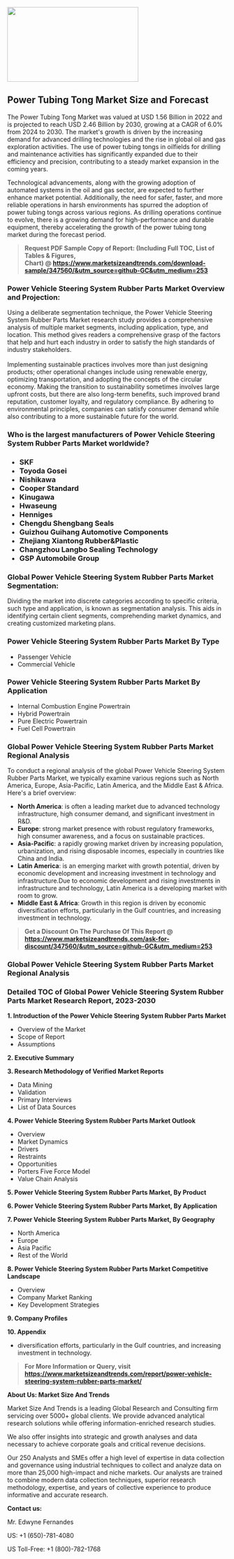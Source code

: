 <p><img class="alignnone size-medium wp-image-20088" src="https://ffe5etoiles.com/wp-content/uploads/2024/12/MST1-300x171.png" alt="" width="300" height="171" /></p><h2>Power Tubing Tong Market Size and Forecast</h2><p>The Power Tubing Tong Market was valued at USD 1.56 Billion in 2022 and is projected to reach USD 2.46 Billion by 2030, growing at a CAGR of 6.0% from 2024 to 2030. The market's growth is driven by the increasing demand for advanced drilling technologies and the rise in global oil and gas exploration activities. The use of power tubing tongs in oilfields for drilling and maintenance activities has significantly expanded due to their efficiency and precision, contributing to a steady market expansion in the coming years.</p><p>Technological advancements, along with the growing adoption of automated systems in the oil and gas sector, are expected to further enhance market potential. Additionally, the need for safer, faster, and more reliable operations in harsh environments has spurred the adoption of power tubing tongs across various regions. As drilling operations continue to evolve, there is a growing demand for high-performance and durable equipment, thereby accelerating the growth of the power tubing tong market during the forecast period.</p></p><blockquote id="" class=""><strong>Request PDF Sample Copy of Report: (Including Full TOC, List of Tables &amp; Figures, Chart)&nbsp;@&nbsp;<strong><a href="https://www.marketsizeandtrends.com/download-sample/347560/&utm_source=github-GC&utm_medium=253" target="_blank">https://www.marketsizeandtrends.com/download-sample/347560/&utm_source=github-GC&utm_medium=253</a></strong></strong></blockquote><h3 id="" class="">Power Vehicle Steering System Rubber Parts Market&nbsp;Overview and Projection:</h3><p id="" class="">Using a deliberate segmentation technique, the Power Vehicle Steering System Rubber Parts Market research study provides a comprehensive analysis of multiple market segments, including application, type, and location. This method gives readers a comprehensive grasp of the factors that help and hurt each industry in order to satisfy the high standards of industry stakeholders. <br /> <br />Implementing sustainable practices involves more than just designing products; other operational changes include using renewable energy, optimizing transportation, and adopting the concepts of the circular economy. Making the transition to sustainability sometimes involves large upfront costs, but there are also long-term benefits, such improved brand reputation, customer loyalty, and regulatory compliance. By adhering to environmental principles, companies can satisfy consumer demand while also contributing to a more sustainable future for the world.</p><h3 id="" class="">Who is the largest manufacturers of&nbsp;Power Vehicle Steering System Rubber Parts Market worldwide?</h3><h3 class=""><p><ul><li>SKF </li><li> Toyoda Gosei </li><li> Nishikawa </li><li> Cooper Standard </li><li> Kinugawa </li><li> Hwaseung </li><li> Henniges </li><li> Chengdu Shengbang Seals </li><li> Guizhou Guihang Automotive Components </li><li> Zhejiang Xiantong Rubber&Plastic </li><li> Changzhou Langbo Sealing Technology </li><li> GSP Automobile Group</li></ul></p></h3><h3 id="" class="">Global&nbsp;Power Vehicle Steering System Rubber Parts Market Segmentation:</h3><p id="" class="">Dividing the market into discrete categories according to specific criteria, such type and application, is known as segmentation analysis. This aids in identifying certain client segments, comprehending market dynamics, and creating customized marketing plans.</p><h3 id="" class="">Power Vehicle Steering System Rubber Parts Market&nbsp;By Type</h3><p><p><ul><li>Passenger Vehicle</li><li> Commercial Vehicle</p></li></ul></p></p><h3 id="" class="">Power Vehicle Steering System Rubber Parts Market&nbsp;By Application</h3><p class=""><p><ul><li>Internal Combustion Engine Powertrain</li><li> Hybrid Powertrain</li><li> Pure Electric Powertrain</li><li> Fuel Cell Powertrain</li></ul></p></p><h3 id="" class="">Global Power Vehicle Steering System Rubber Parts Market Regional Analysis</h3><p id="" class="">To conduct a regional analysis of the global Power Vehicle Steering System Rubber Parts Market, we typically examine various regions such as North America, Europe, Asia-Pacific, Latin America, and the Middle East &amp; Africa. Here's a brief overview:</p><ul><li><strong>North America</strong>: is often a leading market due to advanced technology infrastructure, high consumer demand, and significant investment in R&amp;D.</li><li><strong>Europe</strong>: strong market presence with robust regulatory frameworks, high consumer awareness, and a focus on sustainable practices.</li><li><strong>Asia-Pacific</strong>: a rapidly growing market driven by increasing population, urbanization, and rising disposable incomes, especially in countries like China and India.</li><li><strong>Latin America</strong>: is an emerging market with growth potential, driven by economic development and increasing investment in technology and infrastructure.Due to economic development and rising investments in infrastructure and technology, Latin America is a developing market with room to grow.</li><li><strong>Middle East &amp; Africa</strong>: Growth in this region is driven by economic diversification efforts, particularly in the Gulf countries, and increasing investment in technology.</li></ul><blockquote id="" class=""><strong>Get a Discount On The Purchase Of This Report @ <strong><a href="https://www.marketsizeandtrends.com/ask-for-discount/347560/&utm_source=github-GC&utm_medium=253" target="_blank">https://www.marketsizeandtrends.com/ask-for-discount/347560/&utm_source=github-GC&utm_medium=253</a></strong></strong></blockquote><h3 id="" class="">Global Power Vehicle Steering System Rubber Parts Market Regional Analysis</h3><h3 id="" class="">Detailed TOC of Global Power Vehicle Steering System Rubber Parts Market Research Report, 2023-2030</h3><p id="" class=""><strong>1. Introduction of the Power Vehicle Steering System Rubber Parts Market</strong></p><ul><li>Overview of the Market</li><li>Scope of Report</li><li>Assumptions</li></ul><p id="" class=""><strong>2. Executive Summary</strong></p><p id="" class=""><strong>3. Research Methodology of Verified Market Reports</strong></p><ul><li>Data Mining</li><li>Validation</li><li>Primary Interviews</li><li>List of Data Sources</li></ul><p id="" class=""><strong>4. Power Vehicle Steering System Rubber Parts Market Outlook</strong></p><ul><li>Overview</li><li>Market Dynamics</li><li>Drivers</li><li>Restraints</li><li>Opportunities</li><li>Porters Five Force Model</li><li>Value Chain Analysis</li></ul><p id="" class=""><strong>5. Power Vehicle Steering System Rubber Parts Market, By Product</strong></p><p id="" class=""><strong>6. Power Vehicle Steering System Rubber Parts Market, By Application</strong></p><p id="" class=""><strong>7. Power Vehicle Steering System Rubber Parts Market, By Geography</strong></p><ul><li>North America</li><li>Europe</li><li>Asia Pacific</li><li>Rest of the World</li></ul><p id="" class=""><strong>8. Power Vehicle Steering System Rubber Parts Market Competitive Landscape</strong></p><ul><li>Overview</li><li>Company Market Ranking</li><li>Key Development Strategies</li></ul><p id="" class=""><strong>9. Company Profiles</strong></p><p id="" class=""><strong>10. Appendix</strong></p><ul><li>diversification efforts, particularly in the Gulf countries, and increasing investment in technology.</li></ul><blockquote id="" class=""><strong>For More Information or Query, visit <strong><strong><a href="https://www.marketsizeandtrends.com/report/power-vehicle-steering-system-rubber-parts-market/" target="_blank">https://www.marketsizeandtrends.com/report/power-vehicle-steering-system-rubber-parts-market/</a></strong></strong></strong></blockquote><p id="" class=""><strong>About Us: Market Size And Trends</strong></p><p id="" class="">Market Size And Trends is a leading Global Research and Consulting firm servicing over 5000+ global clients. We provide advanced analytical research solutions while offering information-enriched research studies.</p><p id="" class="">We also offer insights into strategic and growth analyses and data necessary to achieve corporate goals and critical revenue decisions.</p><p id="" class="">Our 250 Analysts and SMEs offer a high level of expertise in data collection and governance using industrial techniques to collect and analyze data on more than 25,000 high-impact and niche markets. Our analysts are trained to combine modern data collection techniques, superior research methodology, expertise, and years of collective experience to produce informative and accurate research.</p><p id="" class=""><strong>Contact us:</strong></p><p id="" class="">Mr. Edwyne Fernandes</p><p id="" class="">US: +1 (650)-781-4080</p><p id="" class="">US Toll-Free: +1 (800)-782-1768</p>
